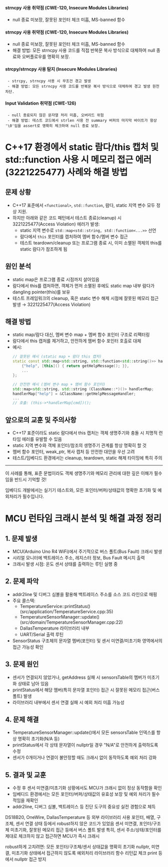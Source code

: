 #### strncpy 사용 취약점 (CWE-120, Insecure Modules Libraries)
- null 종료 미보장, 잘못된 포인터 체크 미흡, MS-banned 함수

#### strncpy 사용 취약점 (CWE-120, Insecure Modules Libraries)
 - null 종료 미보장, 잘못된 포인터 체크 미흡, MS-banned 함수
 - 해결 방법: 모든 strncpy 사용 코드를 직접 반복문 복사 방식으로 대체하여 null 종료와 오버플로우를 명확히 보장.

 #### strcpy/strncpy 사용 탐지 (Insecure Modules Libraries)
	 - strcpy, strncpy 사용 시 무조건 경고 발생
	 - 해결 방법: 모든 strncpy 사용 코드를 반복문 복사 방식으로 대체하여 경고 발생 원천 차단.

 #### Input Validation 취약점 (CWE-126)
	 - null 종료되지 않은 문자열 처리 미흡, 오버리드 위험
	 - 해결 방법: 테스트 코드에서 strlen 사용 전 summary 버퍼의 마지막 바이트가 항상 '\0'임을 assert로 명확히 체크하여 null 종료 보장.

# C++17 환경에서 static 람다/this 캡처 및 std::function 사용 시 메모리 접근 에러(3221225477) 사례와 해결 방법

## 문제 상황
- C++17 표준에서 `<functional>`, `std::function`, 람다, static 지역 변수 모두 정상 지원.
- 하지만 아래와 같은 코드 패턴에서 테스트 종료(cleanup) 시 3221225477(Access Violation) 에러가 발생:
  - static 지역 변수로 `std::map<std::string, std::function<...>>` 선언
  - 람다에서 `this` 포인터를 캡처하여 멤버 함수/멤버 변수 접근
  - 테스트 teardown/cleanup 또는 프로그램 종료 시, 이미 소멸된 객체의 this를 static 람다가 참조하게 됨

## 원인 분석
- static map은 프로그램 종료 시점까지 살아있음
- 람다에서 this를 캡처하면, 객체가 먼저 소멸된 후에도 static map 내부 람다가 dangling pointer(this)를 보유
- 테스트 프레임워크의 cleanup, 혹은 static 변수 해제 시점에 잘못된 메모리 접근 발생 → 3221225477(Access Violation)

## 해결 방법
- static map/람다 대신, 멤버 변수 map + 멤버 함수 포인터 구조로 리팩터링
- 람다에서 this 캡처를 제거하고, 안전하게 멤버 함수 포인터 호출로 대체
- 예시:
  ```cpp
  // 잘못된 예시 (static map + 람다 this 캡처)
  static const std::map<std::string, std::function<std::string()>> handlers = {
      {"help", [this]() { return getHelpMessage(); }},
      ...
  };
  
  // 안전한 예시 (멤버 변수 map + 멤버 함수 포인터)
  std::map<std::string, std::string (ClassName::*)()> handlerMap;
  handlerMap["help"] = &ClassName::getHelpMessageHandler;
  ...
  // 호출: (this->*handlerMap[cmd])();
  ```

## 앞으로의 교훈 및 주의사항
- C++17 표준이라도 static 람다에서 this 캡처는 객체 생명주기와 충돌 시 치명적 런타임 에러를 유발할 수 있음
- static 지역 변수와 객체 포인터/참조의 생명주기 관계를 항상 명확히 할 것
- 멤버 함수 포인터, weak_ptr, 복사 캡처 등 안전한 대안을 우선 고려
- 테스트/임베디드 환경에서는 cleanup, teardown, static 해제 타이밍에 특히 주의

---
이 사례를 통해, 표준 문법이라도 객체 생명주기와 메모리 관리에 대한 깊은 이해가 필수임을 반드시 기억할 것!

임베디드 개발에서는 실기기 테스트와, 모든 포인터/버퍼/상태값의 명확한 초기화 및 예외처리가 필수입니다.

# MCU 런타임 크래시 분석 및 해결 과정 정리

## 1. 문제 발생
- MCU(Arduino Uno R4 WiFi)에서 주기적으로 버스 폴트(Bus Fault) 크래시 발생
- 시리얼 모니터에 백트레이스 주소, 레지스터 정보, Bus Fault 메시지 출력
- 크래시 발생 시점: 온도 센서 상태를 출력하는 루틴 실행 중

## 2. 문제 파악
- addr2line 및 디버그 심볼을 활용해 백트레이스 주소를 소스 코드 라인으로 매핑
- 주요 콜스택:
  - TemperatureService::printStatus() (src/application/TemperatureService.cpp:35)
  - TemperatureSensorManager::update() (src/domain/TemperatureSensorManager.cpp:22)
  - DallasTemperature 라이브러리 내부
  - UART/Serial 출력 루틴
- SensorStatus 구조체의 문자열 멤버(포인터) 및 센서 미연결/미초기화 영역에서의 접근 가능성 확인

## 3. 문제 원인
- 센서가 연결되지 않았거나, getAddress 실패 시 sensorsTable의 멤버가 미초기화 상태로 남아 있음
- printStatus에서 해당 멤버(특히 문자열 포인터) 접근 시 잘못된 메모리 접근(버스 폴트) 발생
- 라이브러리 내부에서 센서 연결 실패 시 예외 처리 미흡 가능성

## 4. 문제 해결
- TemperatureSensorManager::update()에서 모든 sensorsTable 인덱스를 항상 명확히 초기화(N/A 등)
- printStatus에서 각 상태 문자열이 nullptr일 경우 "N/A"로 안전하게 출력하도록 수정
- 센서가 0개이거나 연결이 불안정할 때도 크래시 없이 동작하도록 예외 처리 강화

## 5. 결과 및 교훈
- 수정 후 센서 미연결/미초기화 상황에서도 MCU가 크래시 없이 정상 동작함을 확인
- 임베디드 환경에서는 모든 포인터/버퍼/상태값의 유효성 보장 및 예외 처리가 필수적임을 재확인
- addr2line, 디버그 심볼, 백트레이스 등 진단 도구의 중요성 실전 경험으로 체득

DS18B20, OneWire, DallasTemperature 등 외부 라이브러리 사용
포인터, 배열, 구조체, 센서 연결 상태 등에서 robust하지 않은 코드가 있었음
센서 미연결, 포인터/구조체 미초기화, 잘못된 메모리 접근 등에서 버스 폴트 발생
특히, 센서 주소/상태/포인터를 제대로 체크하지 않고 접근하면 MCU가 즉시 크래시

robust하게 고치려면:
모든 포인터/구조체/센서 상태값을 명확히 초기화
nullptr, 미연결, 미초기화 상태에서 접근하지 않도록 예외처리
라이브러리 함수 리턴값 체크
print 등에서 nullptr 접근 방지